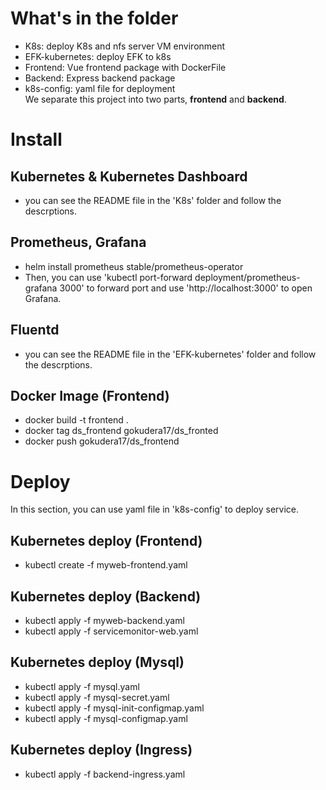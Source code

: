 # What's in the folder
* K8s: deploy K8s and nfs server VM environment
* EFK-kubernetes: deploy EFK to k8s
* Frontend: Vue frontend package with DockerFile
* Backend: Express backend package
* k8s-config: yaml file for deployment  
 We separate this project into two parts, **frontend** and **backend**.

# Install
  
## Kubernetes & Kubernetes Dashboard
* you can see the README file in the 'K8s' folder and follow the descrptions.
  
## Prometheus, Grafana
* helm install prometheus stable/prometheus-operator
* Then, you can use 'kubectl port-forward deployment/prometheus-grafana 3000' to forward port and use 'http://localhost:3000' to open Grafana.

## Fluentd
* you can see the README file in the 'EFK-kubernetes' folder and follow the descrptions.

## Docker Image (Frontend)
* docker build -t frontend . 
* docker tag ds_frontend gokudera17/ds_fronted
* docker push gokudera17/ds_frontend

# Deploy
In this section, you can use yaml file in 'k8s-config' to deploy service.  
  
## Kubernetes deploy (Frontend)
* kubectl create -f myweb-frontend.yaml


## Kubernetes deploy (Backend)
* kubectl apply -f myweb-backend.yaml
* kubectl apply -f servicemonitor-web.yaml

## Kubernetes deploy (Mysql)
* kubectl apply -f mysql.yaml
* kubectl apply -f mysql-secret.yaml
* kubectl apply -f mysql-init-configmap.yaml
* kubectl apply -f mysql-configmap.yaml

## Kubernetes deploy (Ingress)
* kubectl apply -f backend-ingress.yaml

